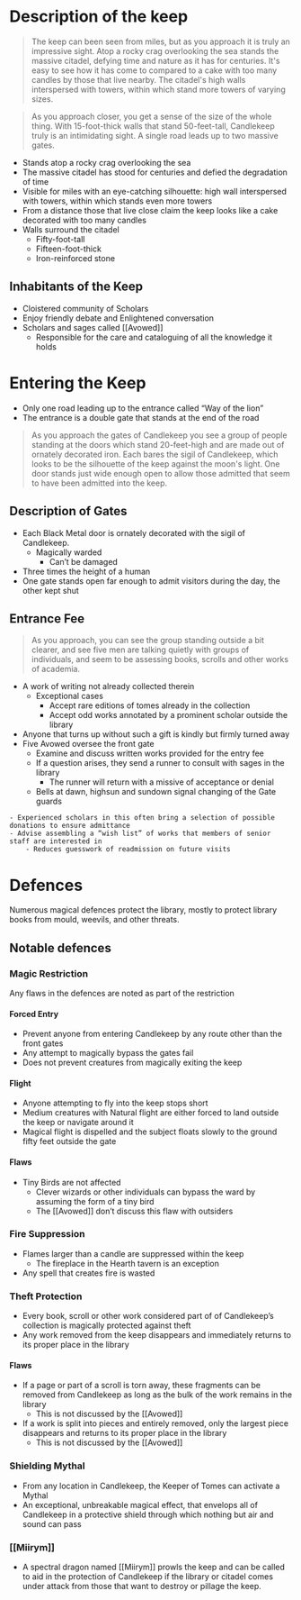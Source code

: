 # Description of the keep
> The keep can been seen from miles, but as you approach it is truly an impressive sight. Atop a rocky crag overlooking the sea stands the massive citadel, defying time and nature as it has for centuries. It's easy to see how it has come to compared to a cake with too many candles by those that live nearby. The citadel's high walls interspersed with towers, within which stand more towers of varying sizes.

>As you approach closer, you get a sense of the size of the whole thing. With 15-foot-thick walls that stand 50-feet-tall, Candlekeep truly is an intimidating sight. A single road leads up to two massive gates. 
- Stands atop a rocky crag overlooking the sea
- The massive citadel has stood for centuries and defied the degradation of time
- Visible for miles with an eye-catching silhouette: high wall interspersed with towers, within which stands even more towers
- From a distance those that live close claim the keep looks like a cake decorated with too many candles
- Walls surround the citadel
    - Fifty-foot-tall
    - Fifteen-foot-thick
    - Iron-reinforced stone

## Inhabitants of the Keep
- Cloistered community of Scholars
- Enjoy friendly debate and Enlightened conversation
- Scholars and sages called [[Avowed]]
	- Responsible for the care and cataloguing of all the knowledge it holds

# Entering the Keep
- Only one road leading up to the entrance called “Way of the lion” 
- The entrance is a double gate that stands at the end of the road

> As you approach the gates of Candlekeep you see a group of people standing at the doors which stand 20-feet-high and are made out of ornately decorated iron. Each bares the sigil of Candlekeep, which looks to be the silhouette of the keep against the moon's light. One door stands just wide enough open to allow those admitted that seem to have been admitted into the keep. 

## Description of Gates
- Each Black Metal door is ornately decorated with the sigil of Candlekeep.
    - Magically warded
        - Can’t be damaged
- Three times the height of a human
- One gate stands open far enough to admit visitors during the day, the other kept shut

## Entrance Fee
>As you approach, you can see the group standing outside a bit clearer, and see five men are talking quietly with groups of individuals, and seem to be assessing books, scrolls and other works of academia. 
- A work of writing not already collected therein
    -   Exceptional cases
        -   Accept rare editions of tomes already in the collection
        -   Accept odd works annotated by a prominent scholar outside the library
- Anyone that turns up without such a gift is kindly but firmly turned away
- Five Avowed oversee the front gate
    -   Examine and discuss written works provided for the entry fee
    -   If a question arises, they send a runner to consult with sages in the library
        -   The runner will return with a missive of acceptance or denial
    -   Bells at dawn, highsun and sundown signal changing of the Gate guards

```ad-info
- Experienced scholars in this often bring a selection of possible donations to ensure admittance
- Advise assembling a “wish list” of works that members of senior staff are interested in        
	- Reduces guesswork of readmission on future visits
```

# Defences
Numerous magical defences protect the library, mostly to protect library books from mould, weevils, and other threats.

## Notable defences
### Magic Restriction
Any flaws in the defences are noted as part of the restriction

#### Forced Entry
- Prevent anyone from entering Candlekeep by any route other than the front gates
- Any attempt to magically bypass the gates fail
- Does not prevent creatures from magically exiting the keep

#### Flight
- Anyone attempting to fly into the keep stops short
- Medium creatures with Natural flight are either forced to land outside the keep or navigate around it
- Magical flight is dispelled and the subject floats slowly to the ground fifty feet outside the gate

#### Flaws
- Tiny Birds are not affected
    - Clever wizards or other individuals can bypass the ward by assuming the form of a tiny bird
    - The [[Avowed]] don’t discuss this flaw with outsiders

### Fire Suppression
- Flames larger than a candle are suppressed within the keep
    - The fireplace in the Hearth tavern is an exception
- Any spell that creates fire is wasted

### Theft Protection
- Every book, scroll or other work considered part of of Candlekeep’s collection is magically protected against theft
- Any work removed from the keep disappears and immediately returns to its proper place in the library

#### Flaws
- If a page or part of a scroll is torn away, these fragments can be removed from Candlekeep as long as the bulk of the work remains in the library
    - This is not discussed by the [[Avowed]]
- If a work is split into pieces and entirely removed, only the largest piece disappears and returns to its proper place in the library
    - This is not discussed by the [[Avowed]]

### Shielding Mythal
- From any location in Candlekeep, the Keeper of Tomes can activate a Mythal
- An exceptional, unbreakable magical effect, that envelops all of Candlekeep in a protective shield through which nothing but air and sound can pass

### [[Miirym]]
- A spectral dragon named [[Miirym]] prowls the keep and can be called to aid in the protection of Candlekeep if the library or citadel comes under attack from those that want to destroy or pillage the keep.